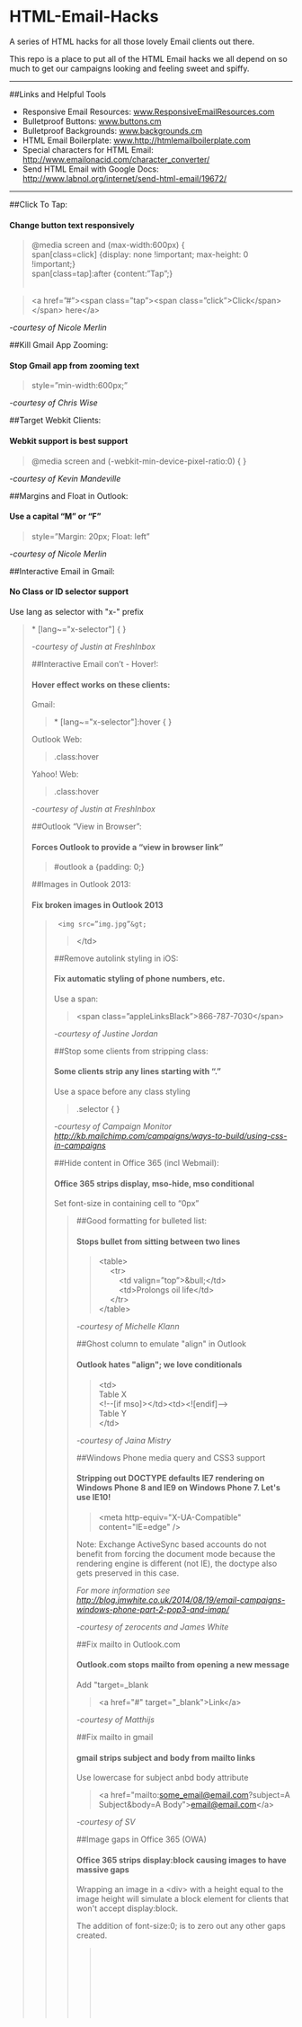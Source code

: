  HTML-Email-Hacks
================

A series of HTML hacks for all those lovely Email clients out there.

This repo is a place to put all of the HTML Email hacks we all depend on so much to get our campaigns looking and feeling sweet and spiffy. 

---

##Links and Helpful Tools

* Responsive Email Resources: www.ResponsiveEmailResources.com  
* Bulletproof Buttons: www.buttons.cm  
* Bulletproof Backgrounds: www.backgrounds.cm  
* HTML Email Boilerplate: www.http://htmlemailboilerplate.com  
* Special characters for HTML Email: http://www.emailonacid.com/character_converter/  
* Send HTML Email with Google Docs: http://www.labnol.org/internet/send-html-email/19672/

---

##Click To Tap:
####   Change button text responsively
	
>@media screen and (max-width:600px) {<br>
>span[class=click] {display: none !important; max-height: 0 !important;}<br>
>span[class=tap]:after {content:”Tap”;}<br><br>

><a href=”#”&gt;<span class=”tap”&gt;<span class=”click”&gt;Click</span&gt;</span&gt; here</a&gt;

<em>-courtesy of Nicole Merlin</em>
  
##Kill Gmail App Zooming:
####	  Stop Gmail app from zooming text
	  
>style=”min-width:600px;”

<em>-courtesy of Chris Wise</em>
	 
##Target Webkit Clients:
####	  Webkit support is best support
	  
>@media screen and (-webkit-min-device-pixel-ratio:0) { }

<em>-courtesy of Kevin Mandeville</em>
  
##Margins and Float in Outlook:
####	  Use a capital “M” or “F”
	  
>style=”Margin: 20px; Float: left”

<em>-courtesy of Nicole Merlin</em>

##Interactive Email in Gmail:
####	No Class or ID selector support

Use lang as selector with "x-" prefix<br>
>\* [lang~="x-selector"] { }<br>
><div lang="x-selector"&gt;

<em>-courtesy of Justin at FreshInbox</em>

##Interactive Email con’t - Hover!:
####   Hover effect works on these clients:

Gmail: 
>\* [lang~="x-selector"]:hover { }

Outlook Web: 
>.class:hover

Yahoo! Web: 
>.class:hover

<em>-courtesy of Justin at FreshInbox</em>

##Outlook “View in Browser”:
#### 	Forces Outlook to provide a “view in browser link”

>\#outlook a {padding: 0;}

##Images in Outlook 2013:
#### 	Fix broken images in Outlook 2013

><td style=”line-height: 13px;”&gt;
	 <img src=”img.jpg”&gt;
></td&gt;

##Remove autolink styling in iOS:
#### 	Fix automatic styling of phone numbers, etc.

Use a span:
><span class=”appleLinksBlack”&gt;866-787-7030</span&gt;

<em>-courtesy of Justine Jordan</em>

##Stop some clients from stripping class:
#### 	Some clients strip any lines starting with “.”

Use a space before any class styling
> .selector { }

<em>-courtesy of Campaign Monitor http://kb.mailchimp.com/campaigns/ways-to-build/using-css-in-campaigns</em>

##Hide content in Office 365 (incl Webmail):
#### 	Office 365 strips display, mso-hide, mso conditional

Set font-size in containing cell to “0px”<br>
><td style=”font-size: 0px; display: none;&gt;

##Good formatting for bulleted list:
#### 	Stops bullet from sitting between two lines

><table&gt;  
>&nbsp;&nbsp;&nbsp;&nbsp;  <tr&gt;  
>&nbsp;&nbsp;&nbsp;&nbsp;&nbsp;&nbsp;&nbsp;&nbsp;      <td valign=”top”&gt;&amp;bull;</td&gt;  
>&nbsp;&nbsp;&nbsp;&nbsp;&nbsp;&nbsp;&nbsp;&nbsp;      <td&gt;Prolongs oil life</td&gt;  
>&nbsp;&nbsp;&nbsp;&nbsp;  </tr&gt;  
></table&gt;

<em>-courtesy of Michelle Klann</em>

##Ghost column to emulate "align" in Outlook
####	Outlook hates "align"; we love conditionals

><td&gt;  
>Table X  
><\!--[if mso]&gt;</td&gt;<td&gt;<![endif]--&gt;  
>Table Y  
></td&gt;  

<em>-courtesy of Jaina Mistry</em>

##Windows Phone media query and CSS3 support
####	Stripping out DOCTYPE defaults IE7 rendering on Windows Phone 8 and IE9 on Windows Phone 7. Let's use IE10!

><meta http-equiv="X-UA-Compatible" content="IE=edge" /&gt;

Note: Exchange ActiveSync based accounts do not benefit from forcing the document mode because the rendering engine is different (not IE), the doctype also gets preserved in this case.

<em> For more information see http://blog.jmwhite.co.uk/2014/08/19/email-campaigns-windows-phone-part-2-pop3-and-imap/</em>

<em>-courtesy of zerocents and James White</em>

##Fix mailto in Outlook.com
####	Outlook.com stops mailto from opening a new message

Add "target=_blank

><a href="#" target="_blank"&gt;Link</a&gt;

<em>-courtesy of Matthijs</em>

##Fix mailto in gmail
####	gmail strips subject and body from mailto links

Use lowercase for subject anbd body attribute

><a href="mailto:some_email@email.com?subject=A Subject&body=A Body"&gt;email@email.com</a&gt;

<em>-courtesy of SV</em>

##Image gaps in Office 365 (OWA)
####	Office 365 strips display:block causing images to have massive gaps

Wrapping an image in a &lt;div&gt; with a height equal to the image height will simulate
a block element for clients that won't accept display:block.

The addition of font-size:0; is to zero out any other gaps created.

><div style="height:125px; font-size:0;"&gt;  
>    <img src="/path/to/image.jpg" alt="Image Description" style="display:block;" width="200" height="125" /&gt;  
></div&gt;

<em> For more information visit: http://www.emailonacid.com/blog/details/C13/two_fixes_for_image_spacing_in_outlook_web_app_owa</em>

<em>-courtesy of James White at http://blog.jmwhite.co.uk</em>
